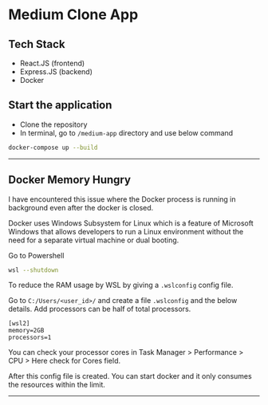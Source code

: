 # Medium Clone App

## Tech Stack
- React.JS (frontend)
- Express.JS (backend)
- Docker

## Start the application

- Clone the repository
- In terminal, go to `/medium-app` directory and use below command

```sh
docker-compose up --build
```
---

## Docker Memory Hungry

I have encountered this issue where the Docker process is running in background even after the docker is closed.

Docker uses Windows Subsystem for Linux which is a feature of Microsoft Windows that allows developers to run a Linux environment without the need for a separate virtual machine or dual booting. 

Go to Powershell

```sh
wsl --shutdown
```

To reduce the RAM usage by WSL by giving a `.wslconfig` config file.

Go to `C:/Users/<user_id>/` and create a file `.wslconfig` and the below details.
Add processors can be half of total processors.

```
[wsl2]
memory=2GB
processors=1 
```

You can check your processor cores in Task Manager > Performance > CPU > Here check for Cores field.

After this config file is created. You can start docker and it only consumes the resources within the limit.

---
